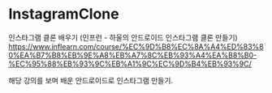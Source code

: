 # InstagramClone
인스타그램 클론 배우기 (인프런 - 하울의 안드로이드 인스타그램 클론 만들기)
https://www.inflearn.com/course/%EC%9D%B8%EC%8A%A4%ED%83%80%EA%B7%B8%EB%9E%A8%EB%A7%8C%EB%93%A4%EA%B8%B0-%EC%95%88%EB%93%9C%EB%A1%9C%EC%9D%B4%EB%93%9C/

해당 강의를 보며 배운 안드로이드로 인스타그램 만들기.
